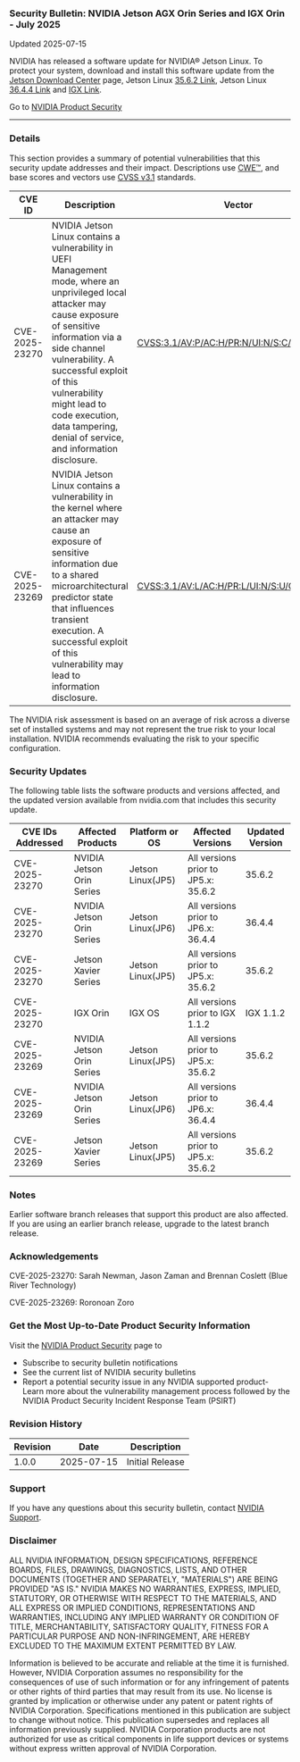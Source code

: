 ### Security Bulletin: NVIDIA Jetson AGX Orin Series and IGX Orin - July 2025

Updated 2025-07-15

NVIDIA has released a software update for NVIDIA® Jetson Linux. To protect your system, download and install this software update from the <a href="https://developer.nvidia.com/embedded/downloads">Jetson Download Center</a> page, Jetson Linux <a href="https://developer.nvidia.com/embedded/jetson-linux-r3562">35.6.2 Link</a>, Jetson Linux <a href="https://developer.nvidia.com/embedded/jetson-linux">36.4.4 Link</a> and <a href="https://developer.nvidia.com/igx-downloads?sortBy=igx_downloads%2Fsort%2Fdate%3Adesc">IGX Link</a>.

Go to [NVIDIA Product Security](https://www.nvidia.com/security/)

_______________________________________________________________________________________________________________________________________________

### Details

This section provides a summary of potential vulnerabilities that this security update addresses and their impact. Descriptions use [CWE™](https://cwe.mitre.org/), and base scores and vectors use [CVSS v3.1](https://www.first.org/cvss/specification-document) standards.

| **CVE ID** | **Description** | **Vector** | **Base Score** | **Severity** | **CWE** | **Impacts** |
| ---------- | ---------------- | ---------- | -------------- | ------------ | -------- | ------------ |
| CVE-2025-23270 | NVIDIA Jetson Linux contains a vulnerability in UEFI Management mode, where an unprivileged local attacker may cause exposure of sensitive information via a side channel vulnerability. A successful exploit of this vulnerability might lead to code execution, data tampering, denial of service, and information disclosure. | [CVSS:3.1/AV:P/AC:H/PR:N/UI:N/S:C/C:H/I:H/A:H](https://www.first.org/cvss/calculator/3.1#CVSS:3.1/AV:P/AC:H/PR:N/UI:N/S:C/C:H/I:H/A:H) | 7.1 | HIGH | [CWE-392](https://cwe.mitre.org/data/definitions/392.html) | Code execution, data tampering, denial of service, information disclosure |
| CVE-2025-23269 | NVIDIA Jetson Linux contains a vulnerability in the kernel where an attacker may cause an exposure of sensitive information due to a shared microarchitectural predictor state that influences transient execution. A successful exploit of this vulnerability may lead to information disclosure. | [CVSS:3.1/AV:L/AC:H/PR:L/UI:N/S:U/C:H/I:N/A:N](https://www.first.org/cvss/calculator/3.1#CVSS:3.1/AV:L/AC:H/PR:L/UI:N/S:U/C:H/I:N/A:N) | 4.7 | MEDIUM | [CWE-1423](https://cwe.mitre.org/data/definitions/1423.html) | Information disclosure |

The NVIDIA risk assessment is based on an average of risk across a diverse set of installed systems and may not represent the true risk to your local installation. NVIDIA recommends evaluating the risk to your specific configuration.

### Security Updates

The following table lists the software products and versions affected, and the updated version available from nvidia.com that includes this security update.

| **CVE IDs Addressed** | **Affected Products** | **Platform or OS** | **Affected Versions** | **Updated Version** |
| --------------------- | --------------------- | ----------------- | --------------------- | ------------------- |
| CVE-2025-23270 | NVIDIA Jetson Orin Series | Jetson Linux(JP5) | All versions prior to JP5.x: 35.6.2 | 35.6.2 |
| CVE-2025-23270 | NVIDIA Jetson Orin Series | Jetson Linux(JP6) | All versions prior to JP6.x: 36.4.4 | 36.4.4 |
| CVE-2025-23270 | Jetson Xavier Series | Jetson Linux(JP5) | All versions prior to JP5.x: 35.6.2 | 35.6.2 |
| CVE-2025-23270 | IGX Orin | IGX OS | All versions prior to IGX 1.1.2 | IGX 1.1.2 |
| CVE-2025-23269 | NVIDIA Jetson Orin Series | Jetson Linux(JP5) | All versions prior to JP5.x: 35.6.2 | 35.6.2 |
| CVE-2025-23269 | NVIDIA Jetson Orin Series | Jetson Linux(JP6) | All versions prior to JP6.x: 36.4.4 | 36.4.4 |
| CVE-2025-23269 | Jetson Xavier Series | Jetson Linux(JP5) | All versions prior to JP5.x: 35.6.2 | 35.6.2 |

### Notes

Earlier software branch releases that support this product are also affected. If you are using an earlier branch release, upgrade to the latest branch release.


### Acknowledgements

CVE-2025-23270: Sarah Newman, Jason Zaman and Brennan Coslett (Blue River Technology)

CVE-2025-23269: Roronoan Zoro



### Get the Most Up-to-Date Product Security Information

Visit the [NVIDIA Product Security](https://www.nvidia.com/security/) page to

- Subscribe to security bulletin notifications
- See the current list of NVIDIA security bulletins
- Report a potential security issue in any NVIDIA supported product- Learn more about the vulnerability management process followed by the NVIDIA Product Security Incident Response Team (PSIRT)
### Revision History

| **Revision** | **Date** | **Description** |
| ------------ | -------- | --------------- |
| 1.0.0 | 2025-07-15 | Initial Release |

### Support
If you have any questions about this security bulletin, contact [NVIDIA Support](https://www.nvidia.com/object/support.html).

### Disclaimer
ALL NVIDIA INFORMATION, DESIGN SPECIFICATIONS, REFERENCE BOARDS, FILES, DRAWINGS, DIAGNOSTICS, LISTS, AND OTHER DOCUMENTS (TOGETHER AND SEPARATELY, "MATERIALS") ARE BEING PROVIDED "AS IS." NVIDIA MAKES NO WARRANTIES, EXPRESS, IMPLIED, STATUTORY, OR OTHERWISE WITH RESPECT TO THE MATERIALS, AND ALL EXPRESS OR IMPLIED CONDITIONS, REPRESENTATIONS AND WARRANTIES, INCLUDING ANY IMPLIED WARRANTY OR CONDITION OF TITLE, MERCHANTABILITY, SATISFACTORY QUALITY, FITNESS FOR A PARTICULAR PURPOSE AND NON-INFRINGEMENT, ARE HEREBY EXCLUDED TO THE MAXIMUM EXTENT PERMITTED BY LAW. 

Information is believed to be accurate and reliable at the time it is furnished. However, NVIDIA Corporation assumes no responsibility for the consequences of use of such information or for any infringement of patents or other rights of third parties that may result from its use. No license is granted by implication or otherwise under any patent or patent rights of NVIDIA Corporation. Specifications mentioned in this publication are subject to change without notice. This publication supersedes and replaces all information previously supplied. NVIDIA Corporation products are not authorized for use as critical components in life support devices or systems without express written approval of NVIDIA Corporation.
